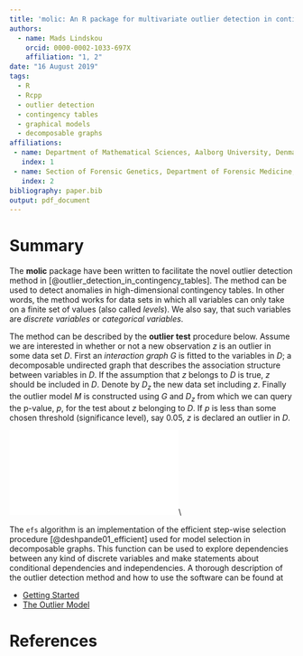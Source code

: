 ```yaml
---
title: 'molic: An R package for multivariate outlier detection in contingency tables'
authors:
  - name: Mads Lindskou
    orcid: 0000-0002-1033-697X
    affiliation: "1, 2"
date: "16 August 2019"
tags:
  - R
  - Rcpp
  - outlier detection
  - contingency tables
  - graphical models
  - decomposable graphs
affiliations:
 - name: Department of Mathematical Sciences, Aalborg University, Denmark
   index: 1
 - name: Section of Forensic Genetics, Department of Forensic Medicine, Faculty of Health and Medical Sciences, University of Copenhagen, Denmark
   index: 2
bibliography: paper.bib
output: pdf_document
---
```


<!-- pandoc --filter pandoc-citeproc --bibliography=paper.bib --variable papersize=a4paper -s paper.md -o paper.pdf & evince paper.pdf -->

# Summary

The **molic** package have been written to facilitate the novel outlier detection method in [@outlier_detection_in_contingency_tables]. The method can be used to detect anomalies in high-dimensional contingency tables. In other words, the method works for data sets in which all variables can only take on a finite set of values (also called _levels_). We also say, that such variables are _discrete variables_ or _categorical variables_. 

The method can be described by the **outlier test** procedure below. Assume we are interested in whether or not a new observation $z$ is an outlier in some data set $D$. First an _interaction graph_ $G$ is fitted to the variables in $D$; a decomposable undirected graph that describes the association structure between variables in $D$. If the assumption that $z$ belongs to $D$ is true, $z$ should be included in $D$. Denote by $D_z$ the new data set including $z$. Finally the outlier model $M$ is constructed using $G$ and $D_z$ from which we can query the p-value, $p$, for the test about $z$ belonging to $D$. If $p$ is less than some chosen threshold (significance level), say $0.05$, $z$ is declared an outlier in $D$.

![](outlier_test_alg.pdf)\

The `efs` algorithm is an implementation of the efficient step-wise selection procedure [@deshpande01_efficient] used for model selection in decomposable graphs. This function can be used to explore dependencies between any kind of discrete variables and make statements about conditional dependencies and independencies. A thorough description of the outlier detection method and how to use the software can be found at 

 - [Getting Started](https://mlindsk.github.io/molic/)
 - [The Outlier Model](https://mlindsk.github.io/molic/articles/outlier_model.html)

# References
